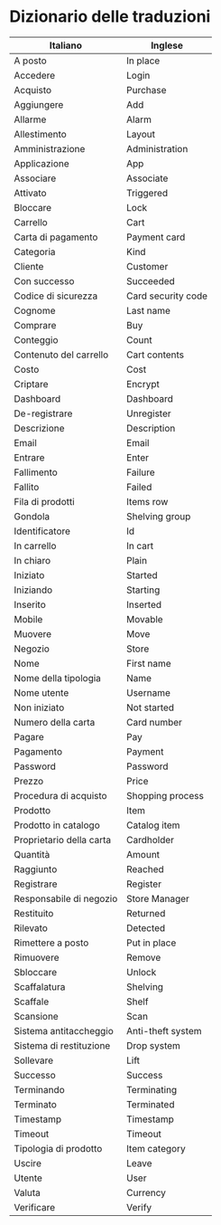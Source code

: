 # Dizionario delle traduzioni

|Italiano                |Inglese           |
|------------------------|------------------|
|A posto                 |In place          |
|Accedere                |Login             |
|Acquisto                |Purchase          |
|Aggiungere              |Add               |
|Allarme                 |Alarm             |
|Allestimento            |Layout            |
|Amministrazione         |Administration    |
|Applicazione            |App               |
|Associare               |Associate         |
|Attivato                |Triggered         |
|Bloccare                |Lock              |
|Carrello                |Cart              |
|Carta di pagamento      |Payment card      |
|Categoria               |Kind              |
|Cliente                 |Customer          |
|Con successo            |Succeeded         |
|Codice di sicurezza     |Card security code|
|Cognome                 |Last name         |
|Comprare                |Buy               |
|Conteggio               |Count             |
|Contenuto del carrello  |Cart contents     |
|Costo                   |Cost              |
|Criptare                |Encrypt           |
|Dashboard               |Dashboard         |
|De-registrare           |Unregister        |
|Descrizione             |Description       |
|Email                   |Email             |
|Entrare                 |Enter             |
|Fallimento              |Failure           |
|Fallito                 |Failed            |
|Fila di prodotti        |Items row         |
|Gondola                 |Shelving group    |
|Identificatore          |Id                |
|In carrello             |In cart           |
|In chiaro               |Plain             |
|Iniziato                |Started           |
|Iniziando               |Starting          |
|Inserito                |Inserted          |
|Mobile                  |Movable           |
|Muovere                 |Move              |
|Negozio                 |Store             |
|Nome                    |First name        |
|Nome della tipologia    |Name              |
|Nome utente             |Username          |
|Non iniziato            |Not started       |
|Numero della carta      |Card number       |
|Pagare                  |Pay               |
|Pagamento               |Payment           |
|Password                |Password          |
|Prezzo                  |Price             |
|Procedura di acquisto   |Shopping process  |
|Prodotto                |Item              |
|Prodotto in catalogo    |Catalog item      |
|Proprietario della carta|Cardholder        |
|Quantità                |Amount            |
|Raggiunto               |Reached           |
|Registrare              |Register          |
|Responsabile di negozio |Store Manager     |
|Restituito              |Returned          |
|Rilevato                |Detected          |
|Rimettere a posto       |Put in place      |
|Rimuovere               |Remove            |
|Sbloccare               |Unlock            |
|Scaffalatura            |Shelving          |
|Scaffale                |Shelf             |
|Scansione               |Scan              |
|Sistema antitaccheggio  |Anti-theft system |
|Sistema di restituzione |Drop system       |
|Sollevare               |Lift              |
|Successo                |Success           |
|Terminando              |Terminating       |
|Terminato               |Terminated        |
|Timestamp               |Timestamp         |
|Timeout                 |Timeout           |
|Tipologia di prodotto   |Item category     |
|Uscire                  |Leave             |
|Utente                  |User              |
|Valuta                  |Currency          |
|Verificare              |Verify            |
